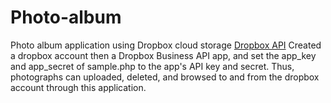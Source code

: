 # Photo-album
Photo album application using Dropbox cloud storage [Dropbox API](https://www.dropbox.com/developers/apps/)
Created a dropbox account then a Dropbox Business API app, and  set the app_key and app_secret of sample.php to the app's  API key and secret.
Thus, photographs can uploaded, deleted, and browsed to and from the dropbox account through this application.
